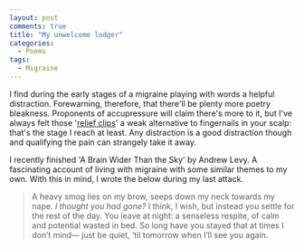 ```yaml
---
layout: post
comments: true
title: "My unwelcome lodger"
categories:
  - Poems
tags:
  - Migraine
---
```

I find during the early stages of a migraine playing with words a helpful distraction. Forewarning, therefore, that there'll be plenty more poetry bleakness. Proponents of accupressure will claim there's more to it, but I've always felt those '<a href="https://www.heart.co.uk/lifestyle/wellness/mum-cures-migraines-with-food-bag-clip/">relief clips</a>' a weak alternative to fingernails in your scalp: that's the stage I reach at least. Any distraction is a good distraction though and qualifying the pain can strangely take it away.

I recently finished 'A Brain Wider Than the Sky' by Andrew Levy. A fascinating account of living with migraine with some similar themes to my own. With this in mind, I wrote the below during my last attack.

> A heavy smog lies on my brow, seeps down my neck towards my nape. *I thought you had gone?* I think, I wish, but instead you settle for the rest of the day. You leave at night: a senseless respite, of calm and potential wasted in bed. So long have you stayed that at times I don’t mind— just be quiet, ‘til tomorrow when I’ll see you again.
